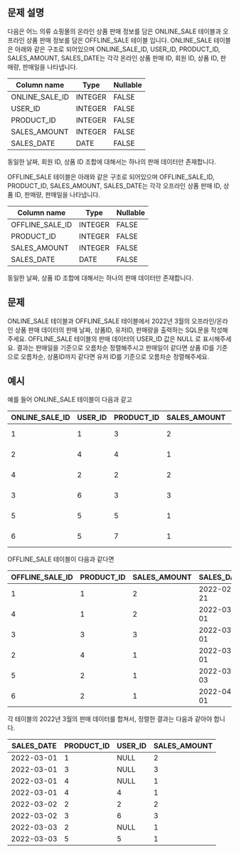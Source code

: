 ## 문제 설명
다음은 어느 의류 쇼핑몰의 온라인 상품 판매 정보를 담은 ONLINE_SALE 테이블과 오프라인 상품 판매 정보를 담은 OFFLINE_SALE 테이블 입니다. ONLINE_SALE 테이블은 아래와 같은 구조로 되어있으며 ONLINE_SALE_ID, USER_ID, PRODUCT_ID, SALES_AMOUNT, SALES_DATE는 각각 온라인 상품 판매 ID, 회원 ID, 상품 ID, 판매량, 판매일을 나타냅니다.

|Column name|	Type|	Nullable|
|-|-|-|
|ONLINE_SALE_ID|	INTEGER|	FALSE|
|USER_ID|	INTEGER|	FALSE|
|PRODUCT_ID|	INTEGER|	FALSE|
|SALES_AMOUNT|	INTEGER|	FALSE|
|SALES_DATE|	DATE|	FALSE|

동일한 날짜, 회원 ID, 상품 ID 조합에 대해서는 하나의 판매 데이터만 존재합니다.

OFFLINE_SALE 테이블은 아래와 같은 구조로 되어있으며 OFFLINE_SALE_ID, PRODUCT_ID, SALES_AMOUNT, SALES_DATE는 각각 오프라인 상품 판매 ID, 상품 ID, 판매량, 판매일을 나타냅니다.

|Column name|	Type|	Nullable|
|-|-|-|
|OFFLINE_SALE_ID|	INTEGER|	FALSE|
|PRODUCT_ID|	INTEGER|	FALSE|
|SALES_AMOUNT|	INTEGER|	FALSE|
|SALES_DATE|	DATE|	FALSE|

동일한 날짜, 상품 ID 조합에 대해서는 하나의 판매 데이터만 존재합니다.

## 문제
ONLINE_SALE 테이블과 OFFLINE_SALE 테이블에서 2022년 3월의 오프라인/온라인 상품 판매 데이터의 판매 날짜, 상품ID, 유저ID, 판매량을 출력하는 SQL문을 작성해주세요. OFFLINE_SALE 테이블의 판매 데이터의 USER_ID 값은 NULL 로 표시해주세요. 결과는 판매일을 기준으로 오름차순 정렬해주시고 판매일이 같다면 상품 ID를 기준으로 오름차순, 상품ID까지 같다면 유저 ID를 기준으로 오름차순 정렬해주세요.

## 예시
예를 들어 ONLINE_SALE 테이블이 다음과 같고

|ONLINE_SALE_ID|	USER_ID|	PRODUCT_ID|	SALES_AMOUNT|	SALES_DATE|
|-|-|-|-|-|
|1|	1|	3|	2|	2022-02-25|
|2|	4|	4|	1|	2022-03-01|
|4|	2|	2|	2|	2022-03-02|
|3|	6|	3|	3|	2022-03-02|
|5|	5|	5|	1|	2022-03-03|
|6|	5|	7|	1|	2022-04-06|

OFFLINE_SALE 테이블이 다음과 같다면

|OFFLINE_SALE_ID|	PRODUCT_ID|	SALES_AMOUNT|	SALES_DATE|
|-|-|-|-|
|1|	1|	2|	2022-02-21|
|4|	1|	2|	2022-03-01|
|3|	3|	3|	2022-03-01|
|2|	4|	1|	2022-03-01|
|5|	2|	1|	2022-03-03|
|6|	2|	1|	2022-04-01|

각 테이블의 2022년 3월의 판매 데이터를 합쳐서, 정렬한 결과는 다음과 같아야 합니다.

|SALES_DATE|	PRODUCT_ID|	USER_ID|	SALES_AMOUNT|
|-|-|-|-|
|2022-03-01|	1|	NULL|	2|
|2022-03-01|	3|	NULL|	3|
|2022-03-01|	4|	NULL|	1|
|2022-03-01|	4|	4|	1|
|2022-03-02|	2|	2|	2|
|2022-03-02|	3|	6|	3|
|2022-03-03|	2|	NULL|	1|
|2022-03-03|	5|	5|	1|